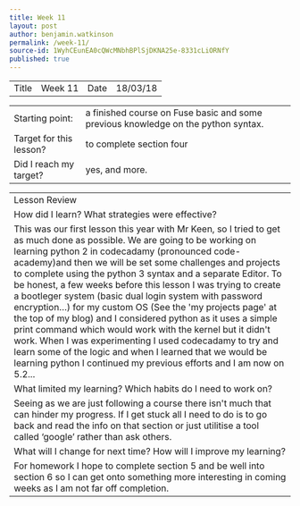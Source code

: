 ```yaml
---
title: Week 11
layout: post
author: benjamin.watkinson
permalink: /week-11/
source-id: 1WyhCEunEA0cQWcMNbhBPlSjDKNA25e-8331cLiORNfY
published: true
---
```

	

<table>
  <tr>
    <td>Title</td>
    <td>Week 11</td>
    <td>Date</td>
    <td>18/03/18</td>
  </tr>
</table>


<table>
  <tr>
    <td>Starting point:</td>
    <td>a finished course on Fuse basic and some previous knowledge on the python syntax.</td>
  </tr>
  <tr>
    <td>Target for this lesson?</td>
    <td>to complete section four</td>
  </tr>
  <tr>
    <td>Did I reach my target? </td>
    <td>yes, and more.</td>
  </tr>
</table>


<table>
  <tr>
    <td>Lesson Review</td>
  </tr>
  <tr>
    <td>How did I learn? What strategies were effective? </td>
  </tr>
  <tr>
    <td>This was our first lesson this year with Mr Keen, so I tried to get as much done as possible. We are going to be working on learning python 2 in codecadamy (pronounced code-academy)and then we will be set some challenges and projects to complete using the python 3 syntax and a separate Editor. To be honest, a few weeks before this lesson I was trying to create a bootleger system (basic dual login system with password encryption…) for my custom OS (See the 'my projects page' at the top of my blog) and I considered python as it uses a simple print command which would work with the kernel but it didn't work. When I was experimenting I used codecadamy to try and learn some of the logic and when I learned that we would be learning python I continued my previous efforts and I am now on 5.2...</td>
  </tr>
  <tr>
    <td>What limited my learning? Which habits do I need to work on? </td>
  </tr>
  <tr>
    <td>Seeing as we are just following a course there isn't much that can hinder my progress. If I get stuck all I need to do is to go back and read the info on that section or just utilitise a tool called ‘google’ rather than ask others. </td>
  </tr>
  <tr>
    <td>What will I change for next time? How will I improve my learning?</td>
  </tr>
  <tr>
    <td>For homework I hope to complete section 5 and be well into section 6 so I can get onto something more interesting in coming weeks as I am not far off completion.</td>
  </tr>
</table>


